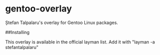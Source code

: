 gentoo-overlay
==============

Ștefan Talpalaru's overlay for Gentoo Linux packages.

##Installing

This overlay is available in the official layman list. Add it with "layman -a stefantalpalaru"

